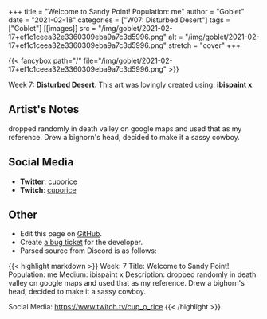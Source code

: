 +++
title =       "Welcome to Sandy Point! Population: me"
author =      "Goblet"
date =        "2021-02-18"
categories =  ["W07: Disturbed Desert"]
tags =        ["Goblet"]
[[images]]
                      src = "/img/goblet/2021-02-17+ef1c1ceea32e3360309eba9a7c3d5996.png"
                      alt = "/img/goblet/2021-02-17+ef1c1ceea32e3360309eba9a7c3d5996.png"
                      stretch = "cover"
+++


{{< fancybox path="/" file="/img/goblet/2021-02-17+ef1c1ceea32e3360309eba9a7c3d5996.png" >}}


Week 7: **Disturbed Desert**. This art was lovingly created using: **ibispaint x**.

## Artist's Notes

dropped randomly in death valley on google maps and used that as my reference. Drew a bighorn's head, decided to make it a sassy cowboy.

## Social Media

- **Twitter**: [cuporice]()
- **Twitch**: [cuporice]()


## Other

- Edit this page on [GitHub](https://github.com/teaminkling/web-refresh/edit/main/blog/content/blog/goblet-week-7-d10c.md).
- Create [a bug ticket](https://github.com/teaminkling/web-refresh/issues/new?assignees=&labels=bug&template=problem-report.md&title=) for the developer.
- Parsed source from Discord is as follows:

{{< highlight markdown >}}
Week: 7
Title:  Welcome to Sandy Point! Population: me
Medium: ibispaint x 
Description: dropped randomly in death valley on google maps and used that as my reference. Drew a bighorn's head, decided to make it a sassy cowboy. 

Social Media: https://www.twitch.tv/cup_o_rice
{{< /highlight >}}